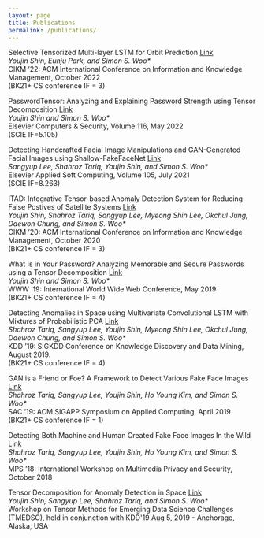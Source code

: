 ```yaml
---
layout: page
title: Publications
permalink: /publications/
---
```






Selective Tensorized Multi-layer LSTM for Orbit Prediction
<A href="https://dl.acm.org/doi/abs/10.1145/3511808.3557138"> Link </A>
<br><i>Youjin Shin, Eunju Park, and Simon S. Woo*</i>
<br>CIKM ’22: ACM International Conference on Information and Knowledge Management, October 2022
<br>(BK21+ CS conference IF = 3)


PasswordTensor: Analyzing and Explaining Password Strength using Tensor Decomposition
<A href="https://www.sciencedirect.com/science/article/pii/S0167404822000335?dgcid=coauthor"> Link </A>
<br><i>Youjin Shin and Simon S. Woo*</i>
<br>Elsevier Computers & Security, Volume 116, May 2022
<br>(SCIE IF=5.105)


Detecting Handcrafted Facial Image Manipulations and GAN-Generated Facial Images using Shallow-FakeFaceNet
<A href="https://www.sciencedirect.com/science/article/pii/S1568494621001794"> Link </A>
<br><i>Sangyup Lee, Shahroz Tariq, Youjin Shin, and Simon S. Woo*</i>
<br>Elsevier Applied Soft Computing, Volume 105, July 2021
<br>(SCIE IF=8.263)


ITAD: Integrative Tensor-based Anomaly Detection System for Reducing False Postives of Satellite Systems
<A href="https://dl.acm.org/doi/abs/10.1145/3340531.3412716"> Link </A>
<br><i>Youjin Shin, Shahroz Tariq, Sangyup Lee, Myeong Shin Lee, Okchul Jung, Daewon Chung, and Simon S. Woo*</i>
<br>CIKM ’20: ACM International Conference on Information and Knowledge Management, October 2020
<br>(BK21+ CS conference IF = 3)


What Is in Your Password? Analyzing Memorable and Secure Passwords using a Tensor Decomposition
<A href="https://dl.acm.org/doi/10.1145/3308558.3313690"> Link </A>
<br><i>Youjin Shin and Simon S. Woo*</i>
<br>WWW ’19: International World Wide Web Conference, May 2019
<br>(BK21+ CS conference IF = 4)


 Detecting Anomalies in Space using Multivariate Convolutional LSTM with Mixtures of Probabilistic PCA
<A href="https://dl.acm.org/doi/10.1145/3292500.3330776"> Link </A>
<br><i>Shahroz Tariq, Sangyup Lee, Youjin Shin, Myeong Shin Lee, Okchul Jung, Daewon Chung, and Simon S. Woo*</i>
<br>KDD ’19: SIGKDD Conference on Knowledge Discovery and Data Mining, August 2019.
<br>(BK21+ CS conference IF = 4)


GAN is a Friend or Foe? A Framework to Detect Various Fake Face Images
<A href="https://dl.acm.org/doi/10.1145/3297280.3297410"> Link </A>
<br><i>Shahroz Tariq, Sangyup Lee, Youjin Shin, Ho Young Kim, and Simon S. Woo*</i>
<br>SAC ’19: ACM SIGAPP Symposium on Applied Computing, April 2019
<br>(BK21+ CS conference IF = 1)


Detecting Both Machine and Human Created Fake Face Images In the Wild
<A href="https://dl.acm.org/doi/10.1145/3267357.3267367"> Link </A>
<br><i>Shahroz Tariq, Sangyup Lee, Youjin Shin, Ho Young Kim, and Simon S. Woo*</i>
<br>MPS ’18: International Workshop on Multimedia Privacy and Security, October 2018


Tensor Decomposition for Anomaly Detection in Space
<A href="https://easychair.org/cfp/tmedsc-2019"> Link </A>
<br><i>Youjin Shin, Sangyup Lee, Shahroz Tariq, and Simon S. Woo*</i>
<br>Workshop on Tensor Methods for Emerging Data Science Challenges (TMEDSC),
 held in conjunction with KDD'19 Aug 5, 2019 - Anchorage, Alaska, USA